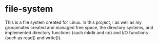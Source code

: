 # file-system
This is a file system created for Linux. In this project, I as well as my groupmates created and managed free space, the directory systems, and implemented directory functions (such mkdir and cd) and I/O functions (such as read() and write()).
